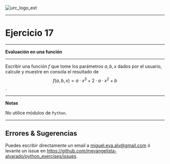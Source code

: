 ![urc_logo_ext](https://github.com/URC-MAC/.github/assets/28746720/1d2b04df-5870-457b-82ab-4eb97ec99e17)
_____

# Ejercicio 17
_____

__Evaluación en una función__  

_____

Escribir una función $f$ que tome los parámetros $a, b, x$ dados por el usuario, calcule y muestre en consola el resultado de 
$$f(a, b, x) = a\cdot x^{3} + 2\cdot a \cdot x^{2} + b$$.

____

**Notas**  

No utilice módulos de `Python`.

_____

## Errores & Sugerencias

Puedes escribir directamente un email a [miguel.eva.alv@gmail.com](mailto:miguel.eva.alv@gmail.com) ó levante un issue en https://github.com/mevangelista-alvarado/python_exercises/issues.
